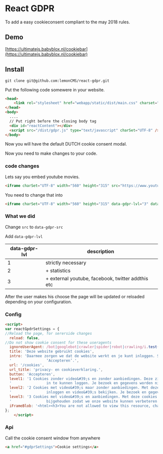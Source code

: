 # React GDPR

To add a easy cookieconsent compliant to the may 2018 rules.

## Demo
[https://ultimatejs.babyblox.nl/cookiebar](https://ultimatejs.babyblox.nl/cookiebar)


## Install

````git clone git@github.com:lemonCMS/react-gdpr.git ````

Put the following code somewere in your website.
````html
<head>
    <link rel="stylesheet" href="webapp/static/dist/main.css" charset="UTF-8"/>
</head>
<body>
  ....
  // Put right before the closing body tag
  <div id="reactContent"></div>
  <script src="/dist/gdpr.js" type="text/javascript" charSet="UTF-8" />
</body>

````

Now you will have the default DUTCH cookie consent modal.

Now you need to make changes to your code.

### code changes
Lets say you embed youtube movies.
````html
<iframe charSet="UTF-8" width="560" height="315" src="https://www.youtube-nocookie.com/embed/Ur_tXqaNXOI" frameborder="0" allow="autoplay; encrypted-media" allowfullscreen></iframe>
````

You need to change that into

````html
<iframe charSet="UTF-8" width="560" height="315" data-gdpr-lvl="3" data-gdpr-src="https://www.youtube-nocookie.com/embed/Ur_tXqaNXOI" frameborder="0" allow="autoplay; encrypted-media" allowfullscreen></iframe>
````

### What we did

Change ```src``` to ```data-gdpr-src```

Add ```data-gdpr-lvl```

| data-gdpr-lvl  |  description |
|---|---|
| 1 | strictly necessary |
| 2 | + statistics |
| 3 | + external youtube, facebook, twitter addthis etc |

After the user makes his choose the page will be updated or reloaded depending on your configuration.

### Config

```html
<script>
var reactGpdrSettings = {
//Reload the page, for sererside changes
  reload: false, 
//Do not show cookie consent for these useragents
  ignoreUserAgent: /bot|googlebot|crawler|spider|robot|crawling/i.test(navigator.userAgent), 
  title: 'Deze website gebruikt cookies',
  intro: 'Daarmee zorgen we dat de website werkt en je kunt inloggen. Selecteer één van de drie opties en klik op\n' +
  '                ‘Accepteren’.',
  url: '/cookies',
  url_title: 'privacy- en cookieverklaring.',
  button: 'Accepteren',
  level1: '1 Cookies zonder video&#39;s en zonder aanbiedingen. Deze zijn nodig om onze website te kunnen bezoeken en\n' +
  '                in te kunnen loggen. Je bezoek en gegevens worden niet bijgehouden.',
  level2: '2 Cookies met video&#39;s maar zonder aanbiedingen. Met deze cookies kun je de website bezoeken,\n' +
  '                inloggen en video&#39;s bekijken. Je bezoek en gegevens worden bijgehouden.',
  level3: '3 Cookies met video&#39;s en aanbiedingen. Met deze cookies werkt de website optimaal. Je bezoek wordt\n' +
  '                bijgehouden zodat we onze website kunnen verbeteren en je aanbiedingen kunnen doen.',
  iFrameBlob: '<html><h3>You are not allowed to view this resource, change your <a href="' + window.location.href.replace(window.location.hash, '') + '#gdprSettings" target="_top">cookiesettings</a></h3></html>'
};
    </script>
```

### Api
Call the cookie consent window from anywhere
```html
<a href="#gdprSettings">Cookie settings</a>
```
